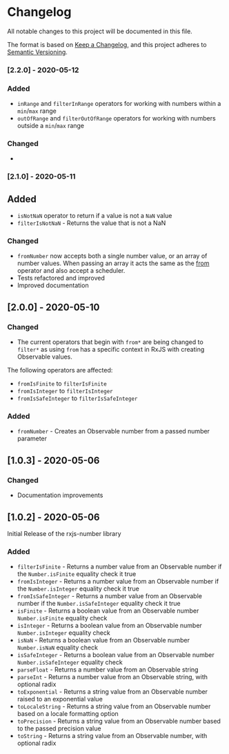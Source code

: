 # Changelog

All notable changes to this project will be documented in this file.

The format is based on [Keep a Changelog](https://keepachangelog.com/en/1.0.0/),
and this project adheres to [Semantic Versioning](https://semver.org/spec/v2.0.0.html).

### [2.2.0] - 2020-05-12

### Added

- `inRange` and `filterInRange` operators for working with numbers within a `min`/`max` range
- `outOfRange` and `filterOutOfRange` operators for working with numbers outside a `min`/`max` range

### Changed

- 

### [2.1.0] - 2020-05-11

## Added

- `isNotNaN` operator to return if a value is not a `NaN` value
- `filterIsNotNaN` - Returns the value that is not a NaN

### Changed

- `fromNumber` now accepts both a single number value, or an array of number values. When passing an array
  it acts the same as the [from](https://rxjs-dev.firebaseapp.com/api/index/function/from) operator and also accept a scheduler.
- Tests refactored and improved
- Improved documentation

## [2.0.0] - 2020-05-10

### Changed

- The current operators that begin with `from*` are being changed to `filter*` as using `from` has a specific context in RxJS with creating Observable values.

The following operators are affected:

- `fromIsFinite` to `filterIsFinite`
- `fromIsInteger` to `filterIsInteger`
- `fromIsSafeInteger` to `filterIsSafeInteger`

### Added

- `fromNumber` - Creates an Observable number from a passed number parameter

## [1.0.3] - 2020-05-06

### Changed

- Documentation improvements

## [1.0.2] - 2020-05-06

Initial Release of the rxjs-number library

### Added

- `filterIsFinite` - Returns a number value from an Observable number if the `Number.isFinite` equality check it true
- `fromIsInteger` - Returns a number value from an Observable number if the `Number.isInteger` equality check it true
- `fromIsSafeInteger` - Returns a number value from an Observable number if the `Number.isSafeInteger` equality check it true
- `isFinite` - Returns a boolean value from an Observable number `Number.isFinite` equality check
- `isInteger` - Returns a boolean value from an Observable number `Number.isInteger` equality check
- `isNaN` - Returns a boolean value from an Observable number `Number.isNaN` equality check
- `isSafeInteger` - Returns a boolean value from an Observable number `Number.isSafeInteger` equality check
- `parseFloat` - Returns a number value from an Observable string
- `parseInt` - Returns a number value from an Observable string, with optional radix
- `toExponential` - Returns a string value from an Observable number raised to an exponential value
- `toLocaleString` - Returns a string value from an Observable number based on a locale formatting option
- `toPrecision` - Returns a string value from an Observable number based to the passed precision value
- `toString` - Returns a string value from an Observable number, with optional radix
